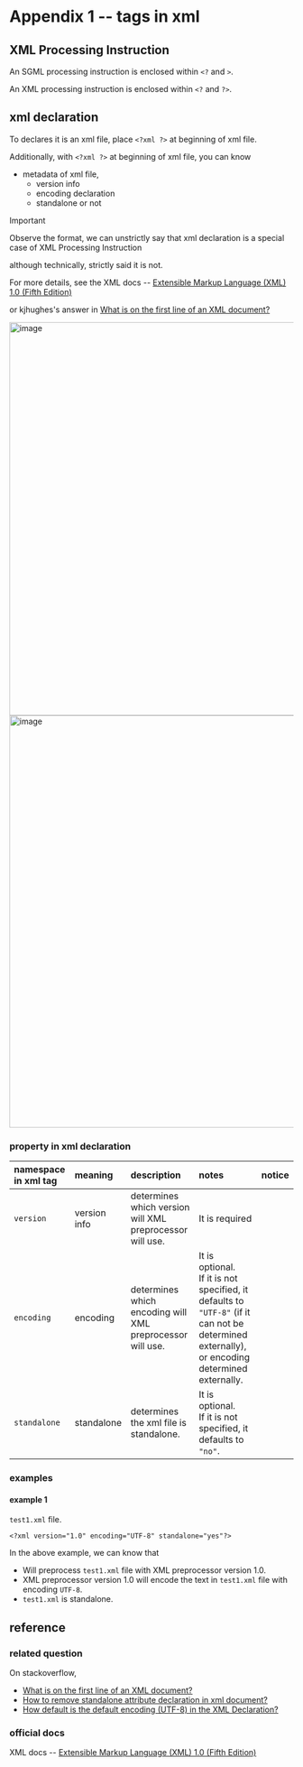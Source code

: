 # Appendix 1 -- tags in xml
## XML Processing Instruction
An SGML processing instruction is enclosed within `<?` and `>`.

An XML processing instruction is enclosed within `<?` and `?>`.

## xml declaration 
To declares it is an xml file, place `<?xml ?>` at beginning of xml file.

Additionally, with `<?xml ?>` at beginning of xml file, you can know 

+ metadata of xml file, 
  - version info
  - encoding declaration
  - standalone or not

> [!IMPORTANT]
> Observe the format, we can unstrictly say that xml declaration is a special case of XML Processing Instruction
>
> although technically, strictly said it is not.


For more details, see the XML docs -- [Extensible Markup Language (XML) 1.0 (Fifth Edition)](https://www.w3.org/TR/REC-xml/#NT-S)

or kjhughes's answer in [What is on the first line of an XML document?](https://stackoverflow.com/questions/35835870/what-is-on-the-first-line-of-an-xml-document)

<img width="697" alt="image" src="https://github.com/user-attachments/assets/435891f8-389c-4b6c-988d-3305a8298d4f" />

<img width="731" alt="image" src="https://github.com/user-attachments/assets/da3ae305-cb0e-4178-95ec-e5a3177b37f8" />

### property in xml declaration 
| namespace in xml tag | meaning | description | notes | notice |
| :---------- | :----------- | :----- | :--- | :-- |
| `version` | version info | determines which version will XML preprocessor will use. | It is required | |
| `encoding` | encoding | determines which encoding will XML preprocessor will use. | It is optional.</br>If it is not specified, it defaults to `"UTF-8"` (if it can not be determined externally), or encoding determined externally. | |
| `standalone` | standalone | determines the xml file is standalone.  | It is optional.</br>If it is not specified, it defaults to `"no"`. | |

### examples
#### example 1

`test1.xml` file.

```
<?xml version="1.0" encoding="UTF-8" standalone="yes"?>
```

In the above example, we can know that

+ Will preprocess `test1.xml` file with XML preprocessor version 1.0.
+ XML preprocessor version 1.0 will encode the text in `test1.xml` file with encoding `UTF-8`.
+ `test1.xml` is standalone.

## reference
### related question
On stackoverflow, 

+ [What is on the first line of an XML document?](https://stackoverflow.com/questions/35835870/what-is-on-the-first-line-of-an-xml-document)
+ [How to remove standalone attribute declaration in xml document?](https://stackoverflow.com/questions/8438105/how-to-remove-standalone-attribute-declaration-in-xml-document#:~:text=If%20there%20are%20external%20markup%20declarations%20but%20there,document%20declaration%2C%20the%20value%20%22no%22%20is%20assumed.%22%20w3.org%2FTR%2FREC-xml%2F%23sec-rmd)
+ [How default is the default encoding (UTF-8) in the XML Declaration?](https://stackoverflow.com/questions/16361909/how-default-is-the-default-encoding-utf-8-in-the-xml-declaration)
### official docs
XML docs -- [Extensible Markup Language (XML) 1.0 (Fifth Edition)](https://www.w3.org/TR/REC-xml/#NT-S)
